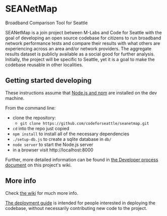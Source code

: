 # SEANetMap
Broadband Comparison Tool for Seattle

SEANetMap is a join project between M-Labs and Code for Seattle with the goal of
developing an open source codebase for citizens to run broadband network performance tests
and compare their results with what others are experiencing across an area
and/or network providers. The aggregate results dataset is publicly available
as a social good for further analysis. Initially, the project will be specific
to Seattle, yet it is a goal to make the codebase reusable in other localities.



## Getting started developing
These instructions assume that [Node.js and npm](http://blog.nodeknockout.com/post/65463770933/how-to-install-node-js-and-npm) are installed on the dev machine.

From the command line:
- clone the repository:
  - `git clone https://github.com/codeforseattle/seanetmap.git`	
- `cd` into the repo just copied
- `npm install` to install all of the necessary dependencies
- `./setup-db.js` to create a sqlite database in `db/`
- `node server` to start the Node.js server
- in a browser visit http://localhost:8000

Further, more detailed information can be found in [the Developer process document](https://github.com/codeforseattle/seanetmap/wiki/Developer-process) on this project's wiki.

## More info
Check [the wiki](https://github.com/codeforseattle/seanetmap/wiki) for much more info.

[The deployment guide](https://github.com/codeforseattle/seanetmap/wiki/Deployment-guide) 
is intended for people interested in deploying the codebase, without necessarily contributing new code
to the project.